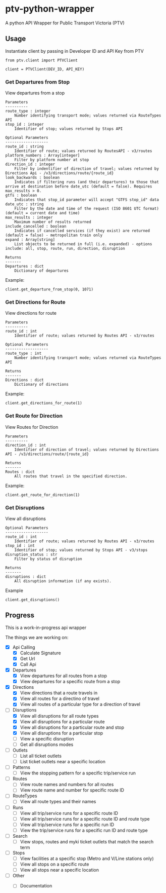 # ptv-python-wrapper
A python API Wrapper for Public Transport Victoria (PTV)

## Usage
Instantiate client by passing in Developer ID and API Key from PTV
```
from ptv.client import PTVClient

client = PTVClient(DEV_ID, API_KEY)
```

### Get Departures from Stop
View departures from a stop
```
Parameters
----------
route_type : integer
    Number identifying transport mode; values returned via RouteTypes API
stop_id : integer
    Identifier of stop; values returned by Stops API

Optional Parameters
-------------------
route_id : string
    Identifier of route; values returned by RoutesAPI - v3/routes
platform_numbers : Array[integer]
    Filter by platform number at stop
direction_id : integer
    Filter by indentifier of direction of travel; values returned by Directions Api - /v3/directions/route/{route_id}
look_backwards : boolean
    Indicates if filtering runs (and their departures) to those that arrive at destination before date_utc (default = false). Requires max_results > 0.
gtfs : boolean
    Indicates that stop_id parameter will accept "GTFS stop_id" data
date_utc : string
    Filter by the date and time of the request (ISO 8601 UTC format) (default = current date and time)
max_results : integer
    Maximum number of results returned
include_cancelled : boolean
    Indicates if cancelled services (if they exist) are returned (default = false) - metropolitan train only
expand : Array[string]
    List objects to be returned in full (i.e. expanded) - options include: all, stop, route, run, direction, disruption

Returns
-------
Departures : dict
    Dictionary of departures
```
Example:
```
client.get_departure_from_stop(0, 1071)
```

### Get Directions for Route
View directions for route
```
Parameters
----------
route_id : int
    Identifier of route; values returned by Routes API - v3/routes
        
Optional Parameters
-------------------
route_type : int
    Number identifying transport mode; values returned via RouteTypes API

Returns
-------
Directions : dict
    Dictionary of directions
```
Example:
```
client.get_directions_for_route(1)
```

### Get Route for Direction
View Routes for Direction
```
Parameters
----------
direction_id : int
    Identifier of direction of travel; values returned by Directions API - /v3/directions/route/{route_id}

Returns
-------
Routes : dict
    All routes that travel in the specified direction.
```
Example:
```
client.get_route_for_direction(1)
```

### Get Disruptions
View all disruptions
```
Optional Parameters
-------------------
route_id : int
    Identifier of route; values returned by Routes API - v3/routes
stop_id : int            	
    Identifier of stop; values returned by Stops API - v3/stops
disruption_status : str
    Filter by status of disruption

Returns
-------
disruptions : dict
    All disruption information (if any exists).
```
Example
```
client.get_disruptions()
```

## Progress
This is a work-in-progress api wrapper

The things we are working on:
- [x] Api Calling
    - [x] Calculate Signature
    - [x] Get Url
    - [x] Call Api
- [x] Departures
    - [x] View departures for all routes from a stop
    - [x] View departures for a specific route from a stop
- [x] Directions
    - [x] View directions that a route travels in
    - [x] View all routes for a directino of travel
    - [x] View all routes of a particular type for a direction of travel
- [ ] Disruptions
    - [x] View all disruptions for all route types
    - [x] View all disruptions for a particular route
    - [x] View all disruptions for a particular route and stop
    - [x] View all disruptions for a particular stop
    - [ ] View a specific disruption
    - [ ] Get all disruptions modes
- [ ] Outlets
    - [ ] List all ticket outlets
    - [ ] List ticket outlets near a specific location
- [ ] Patterns
    - [ ] View the stopping pattern for a specific trip/service run
- [ ] Routes
    - [ ] View route names and numbers for all routes
    - [ ] View route name and number for specific route ID
- [ ] RouteTypes
    - [ ] View all route types and their names
- [ ] Runs
    - [ ] View all trip/service runs for a specific route ID
    - [ ] View all trip/service runs for a specific route ID and route type
    - [ ] View all trip/service runs for a specific run ID
    - [ ] View the trip/service runs for a specific run ID and route type
- [ ] Search
    - [ ] View stops, routes and myki ticket outlets that match the search term
- [ ] Stops
    - [ ] View facilities at a specific stop (Metro and V/Line stations only)
    - [ ] View all stops on a specific route
    - [ ] View all stops near a specific location
- [ ] Other
    - [ ] Documentation
    